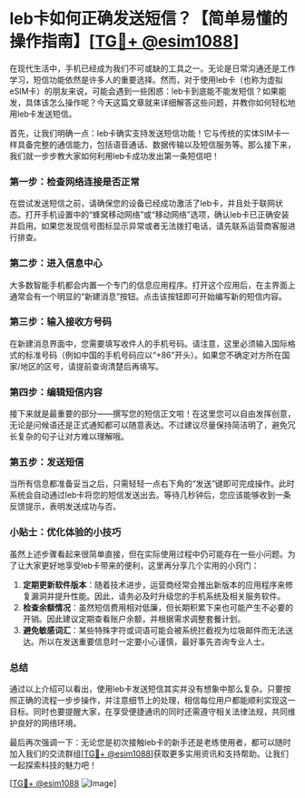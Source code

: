 # leb卡如何正确发送短信？【简单易懂的操作指南】[[TG💪+ @esim1088](https://t.me/s/esim1088)]

在现代生活中，手机已经成为我们不可或缺的工具之一。无论是日常沟通还是工作学习，短信功能依然是许多人的重要选择。然而，对于使用leb卡（也称为虚拟eSIM卡）的朋友来说，可能会遇到一些困惑：leb卡到底能不能发短信？如果能发，具体该怎么操作呢？今天这篇文章就来详细解答这些问题，并教你如何轻松地用leb卡发送短信。

首先，让我们明确一点：leb卡确实支持发送短信功能！它与传统的实体SIM卡一样具备完整的通信能力，包括语音通话、数据传输以及短信服务等。那么接下来，我们就一步步教大家如何利用leb卡成功发出第一条短信吧！

### 第一步：检查网络连接是否正常

在尝试发送短信之前，请确保您的设备已经成功激活了leb卡，并且处于联网状态。打开手机设置中的“蜂窝移动网络”或“移动网络”选项，确认leb卡已正确安装并启用。如果您发现信号图标显示异常或者无法拨打电话，请先联系运营商客服进行排查。

### 第二步：进入信息中心

大多数智能手机都会内置一个专门的信息应用程序。打开这个应用后，在主界面上通常会有一个明显的“新建消息”按钮。点击该按钮即可开始编写新的短信内容。

### 第三步：输入接收方号码

在新建消息界面中，您需要填写收件人的手机号码。请注意，这里必须输入国际格式的标准号码（例如中国的手机号码应以“+86”开头）。如果您不确定对方所在国家/地区的区号，请提前查询清楚后再填写。

### 第四步：编辑短信内容

接下来就是最重要的部分——撰写您的短信正文啦！在这里您可以自由发挥创意，无论是问候语还是正式通知都可以随意表达。不过建议尽量保持简洁明了，避免冗长复杂的句子让对方难以理解哦。

### 第五步：发送短信

当所有信息都准备妥当之后，只需轻轻一点右下角的“发送”键即可完成操作。此时系统会自动通过leb卡将您的短信发送出去。等待几秒钟后，您应该能够收到一条反馈提示，表明发送成功与否。

### 小贴士：优化体验的小技巧

虽然上述步骤看起来很简单直接，但在实际使用过程中仍可能存在一些小问题。为了让大家更好地享受leb卡带来的便利，这里再分享几个实用的小窍门：

1. **定期更新软件版本**：随着技术进步，运营商经常会推出新版本的应用程序来修复漏洞并提升性能。因此，请务必及时升级您的手机系统及相关服务软件。
2. **检查余额情况**：虽然短信费用相对低廉，但长期积累下来也可能产生不必要的开销。因此建议定期查看账户余额，并根据需求调整套餐计划。
3. **避免敏感词汇**：某些特殊字符或词语可能会被系统拦截视为垃圾邮件而无法送达。所以在发送重要信息时一定要小心谨慎，最好事先咨询专业人士。

### 总结

通过以上介绍可以看出，使用leb卡发送短信其实并没有想象中那么复杂。只要按照正确的流程一步步操作，并注意细节上的处理，相信每位用户都能顺利实现这一目标。同时也要提醒大家，在享受便捷通讯的同时还需遵守相关法律法规，共同维护良好的网络环境。

最后再次强调一下：无论您是初次接触leb卡的新手还是老练使用者，都可以随时加入我们的交流群组[[TG💪+ @esim1088](https://t.me/s/esim1088)]获取更多实用资讯和支持帮助。让我们一起探索科技的魅力吧！

[[TG💪+ @esim1088](https://t.me/s/esim1088) ![Image](https://i.postimg.cc/4NQfJmqS/Snipaste-2025-05-13-00-14-12.png)]